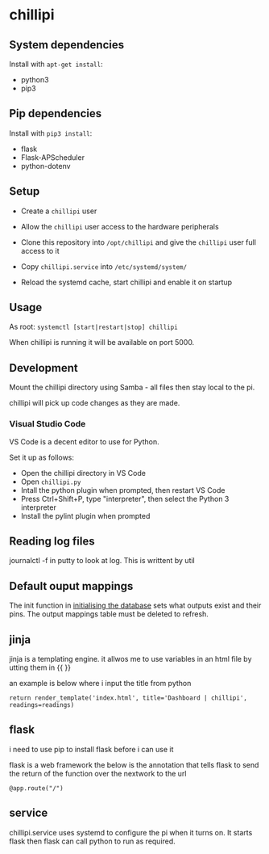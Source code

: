 # chillipi

## System dependencies

Install with `apt-get install`:

 * python3
 * pip3

## Pip dependencies

Install with `pip3 install`:

 * flask
 * Flask-APScheduler
 * python-dotenv

## Setup

 * Create a `chillipi` user

 * Allow the `chillipi` user access to the hardware peripherals

 * Clone this repository into `/opt/chillipi` and give the `chillipi` user full
   access to it

 * Copy `chillipi.service` into `/etc/systemd/system/`

 * Reload the systemd cache, start chillipi and enable it on startup

## Usage

As root: `systemctl [start|restart|stop] chillipi`

When chillipi is running it will be available on port 5000.

## Development

Mount the chillipi directory using Samba - all files then stay local to the pi.

chillipi will pick up code changes as they are made.

### Visual Studio Code

VS Code is a decent editor to use for Python.

Set it up as follows:

 * Open the chillipi directory in VS Code
 * Open `chillipi.py`
 * Intall the python plugin when prompted, then restart VS Code
 * Press Ctrl+Shift+P, type "interpreter", then select the Python 3 interpreter
 * Install the pylint plugin when prompted


## Reading log files

 journalctl -f in putty to look at log. This is writtent by util

## Default ouput mappings

The init function in  [initialising the database](database.py) sets what outputs exist and their pins. The output mappings table must be deleted to refresh. 

## jinja

jinja is a templating engine. it allwos me to use variables in an html file by utting them in {{ }}

an example is below where i input the title from python

```
return render_template('index.html', title='Dashboard | chillipi', readings=readings)
```

## flask

i need to use pip to install flask before i can use it 

flask is a web framework the below is the annotation that tells flask to send the return of the function over the nextwork to the url

```
@app.route("/")

```

## service

chillipi.service uses systemd to configure the pi when it turns on. It starts flask then flask can call python to run as required. 
